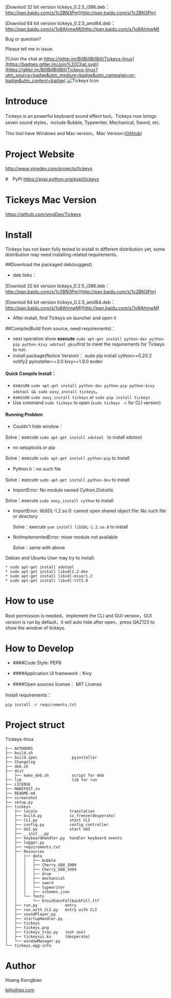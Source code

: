 [Downlod 32 bit version tickeys_0.2.5_i386.deb：http://pan.baidu.com/s/1c2BN3Pm](http://pan.baidu.com/s/1c2BN3Pm)

[Downlod 64 bit version tickeys_0.2.5_amd64.deb：http://pan.baidu.com/s/1o8AhmwM](http://pan.baidu.com/s/1o8AhmwM)

Bug or question?

Please tell me in issue.

[![Join the chat at https://gitter.im/BillBillBillBill/Tickeys-linux](https://badges.gitter.im/Join%20Chat.svg)](https://gitter.im/BillBillBillBill/Tickeys-linux?utm_source=badge&utm_medium=badge&utm_campaign=pr-badge&utm_content=badge)
![Tickeys Icon](http://img.blog.csdn.net/20150802103616846)

# Introduce
Tickeys is an powerful keyboard sound effect tool。Tickeys now brings seven sound styles，include Bubble, Typewriter, Mechanical, Sword, etc.

This tool have Windows and Mac version，Mac Version:([GitHub](https://github.com/yingDev/Tickeys))

# Project Website
http://www.yingdev.com/projects/tickeys

#　PyPI
https://pypi.python.org/pypi/tickeys

# Tickeys Mac Version
https://github.com/yingDev/Tickeys

# Install
Tickeys has not been fully tested to install in different distribution yet, some distribution may need installing related requirements.

##Download the packaged deb(suggest)

* deb links：

[Downlod 32 bit version tickeys_0.2.5_i386.deb：http://pan.baidu.com/s/1c2BN3Pm](http://pan.baidu.com/s/1c2BN3Pm)

[Downlod 64 bit version tickeys_0.2.5_amd64.deb：http://pan.baidu.com/s/1o8AhmwM](http://pan.baidu.com/s/1o8AhmwM)

* After install, find Tickeys on launcher and open it

##Compile(Build from source, need requirements)：

* next operation show **execute** `sudo apt-get install python-dev python-pip python-kivy xdotool gksu`first to meet the requirements for Tickeys to run.
* install package(Notice Version)： sudo pip install cython==0.20.2 notify2 pyinstaller==3.0 kivy==1.9.0 evdev

#### Quick Compile Install：

* execute `sudo apt-get install python-dev python-pip python-kivy xdotool && sudo easy_install tickeys`。
* execute `sudo easy_install tickeys` or `sudo pip install tickeys`
* Use command `sudo tickeys` to open (`sudo tickeys -c` for CLI version)


#### Running Problem

* Couldn't hide window：

Solve：execute `sudo apt-get install xdotool ` to install xdotool

* no setuptools or pip

Solve：execute `sudo apt-get install python-pip` to install

* Python.h：no such file

Solve：execute `sudo apt-get install python-dev` to install

* ImportError: No module named Cython.Distutils

Solve：execute `sudo easy_install cython` to install

* ImportError: libSDL-1.2.so.0: cannot open shared object file: No such file or directory

    Solve：execute `yum install libSDL-1.2.so.0` to install

* NotImplementedError: mixer module not available

    Solve：same with above

Debian and Ubuntu User may try to install:

    * sudo apt-get install xdotool
    * sudo apt-get install libsdl1.2-dev
    * sudo apt-get install libsdl-mixer1.2
    * sudo apt-get install libsdl-ttf2.0

# How to use
Root permission is needed，implement the CLI and GUI version，GUI version is run by default，it will auto hide after open，press QAZ123 to show the window of tickeys.


# How to Develop
* ####Code Style: PEP8

* ####Application UI framework：Kivy

* ####Open sources license： MIT License

Install requirements：

    pip install -r requirements.txt

# Project struct
Tickeys-linux
```
├── AUTHOURS
├── build.sh
├── build.spec               pyinstaller
├── Changelog
├── deb.sh
├── dist
│   ├── make_deb.sh          script for deb
├── lib                      lib for run
├── LICENSE
├── MANIFEST.in
├── README.md
├── screenshot
├── setup.py
├── tickeys
│   ├── locale              translation
│   ├── build.py            cx_freeze(desperate)
│   ├── CLI.py              start CLI
│   ├── config.py           config controller
│   ├── GUI.py              start GUI
│   ├── __init__.py
│   ├── keyboardHandler.py  handler keyboard events
│   ├── logger.py
│   ├── requirements.txt
│   ├── Resources
│   │   ├── data
│   │   │   ├── bubble
│   │   │   ├── Cherry_G80_3000
│   │   │   ├── Cherry_G80_3494
│   │   │   ├── drum
│   │   │   ├── mechanical
│   │   │   ├── sword
│   │   │   └── typewriter
│   │   │   ├── schemes.json
│   │   └── fonts
│   │       └── DroidSansFallbackFull.ttf
│   ├── run.py            entry
│   ├── run_with_CLI.py   entry with CLI
│   ├── soundPlayer.py
│   ├── startupHandler.py
│   ├── tickeys
│   ├── tickeys.png
│   ├── tickeys_tray.py   (not use)
│   ├── tickeysui.kv      (desperate)
│   └── windowManager.py
└── tickeys.egg-info
```

# Author
Huang Xiongbiao

billo@qq.com
